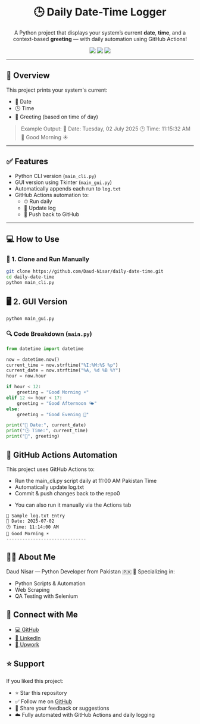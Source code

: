 <h1 align="center">🕒 Daily Date-Time Logger</h1>

<p align="center">
  A Python project that displays your system’s current <strong>date</strong>, <strong>time</strong>, and a context-based <strong>greeting</strong> — with daily automation using GitHub Actions!
</p>

<p align="center">
  <img src="https://img.shields.io/badge/Language-Python-blue?style=flat-square">
  <img src="https://img.shields.io/github/last-commit/Daud-Nisar/daily-date-time?style=flat-square">
  <img src="https://img.shields.io/github/workflow/status/Daud-Nisar/daily-date-time/🕒%20Daily%20Time%20Logger?style=flat-square">
</p>

---

## 📌 Overview

This project prints your system's current:
- 📅 Date
- 🕒 Time
- 👋 Greeting (based on time of day)

> Example Output:
📅 Date: Tuesday, 02 July 2025
🕒 Time: 11:15:32 AM
👋 Good Morning ☀️


---

## ✅ Features

- Python CLI version (`main_cli.py`)
- GUI version using Tkinter (`main_gui.py`)
- Automatically appends each run to `log.txt`
- GitHub Actions automation to:
  - ⏱ Run daily
  - 💾 Update log
  - 🔄 Push back to GitHub

---

## 💻 How to Use

### 🔧 1. Clone and Run Manually

```bash
git clone https://github.com/Daud-Nisar/daily-date-time.git
cd daily-date-time
python main_cli.py
```
## 🖥️ 2. GUI Version
```bash
python main_gui.py
```
### 🔍 Code Breakdown (`main.py`)

```python
from datetime import datetime

now = datetime.now()
current_time = now.strftime("%I:%M:%S %p")
current_date = now.strftime("%A, %d %B %Y")
hour = now.hour

if hour < 12:
    greeting = "Good Morning ☀️"
elif 12 <= hour < 17:
    greeting = "Good Afternoon 🌤️"
else:
    greeting = "Good Evening 🌙"

print("📅 Date:", current_date)
print("🕒 Time:", current_time)
print("👋", greeting)
```

## 🤖 GitHub Actions Automation
This project uses GitHub Actions to:
- Run the main_cli.py script daily at 11:00 AM Pakistan Time
- Automatically update log.txt
- Commit & push changes back to the repo0
* You can also run it manually via the Actions tab
```
📄 Sample log.txt Entry
📅 Date: 2025-07-02
🕒 Time: 11:14:00 AM
👋 Good Morning ☀️
------------------------------
```
## 🙋‍♂️ About Me
Daud Nisar — Python Developer from Pakistan 🇵🇰
💼 Specializing in:

- Python Scripts & Automation
- Web Scraping
- QA Testing with Selenium

## 🔗 Connect with Me

- [💻 GitHub](https://github.com/Daud-Nisar)  
- [💼 LinkedIn](https://www.linkedin.com/in/daud-nisar-aa88a9222/)  
- [🧰 Upwork](https://www.upwork.com/freelancers/~0152296150762df3c8?mp_source=share)

## ⭐️ Support

If you liked this project:

- ⭐️ Star this repository  
- ✅ Follow me on [GitHub](https://github.com/Daud-Nisar)  
- 💬 Share your feedback or suggestions
- ☁️ Fully automated with GitHub Actions and daily logging


